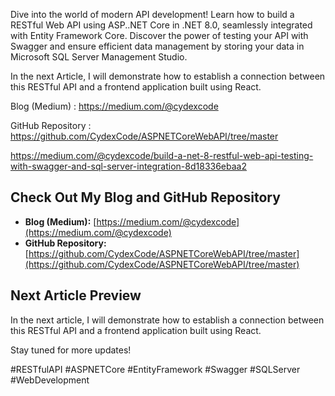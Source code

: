 Dive into the world of modern API development! Learn how to build a RESTful Web API using ASP..NET Core in .NET 8.0, seamlessly integrated with Entity Framework Core. Discover the power of testing your API with Swagger and ensure efficient data management by storing your data in Microsoft SQL Server Management Studio. 

In the next Article, I will demonstrate how to establish a connection between this RESTful API and a frontend application built using React.

Blog (Medium) : https://medium.com/@cydexcode

GitHub Repository : https://github.com/CydexCode/ASPNETCoreWebAPI/tree/master

https://medium.com/@cydexcode/build-a-net-8-restful-web-api-testing-with-swagger-and-sql-server-integration-8d18336ebaa2


## Check Out My Blog and GitHub Repository

- **Blog (Medium):** [https://medium.com/@cydexcode](https://medium.com/@cydexcode)
- **GitHub Repository:** [https://github.com/CydexCode/ASPNETCoreWebAPI/tree/master](https://github.com/CydexCode/ASPNETCoreWebAPI/tree/master)

## Next Article Preview

In the next article, I will demonstrate how to establish a connection between this RESTful API and a frontend application built using React.

Stay tuned for more updates!



#RESTfulAPI #ASPNETCore #EntityFramework #Swagger #SQLServer #WebDevelopment

